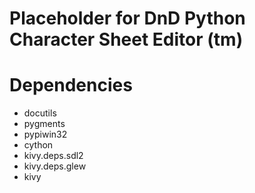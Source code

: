# Placeholder for DnD Python Character Sheet Editor (tm)

# Dependencies
- docutils
- pygments
- pypiwin32
- cython
- kivy.deps.sdl2
- kivy.deps.glew
- kivy
